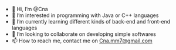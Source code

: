 - 👋 Hi, I’m @Cna
- 👀 I’m interested in programming with Java or C++ languages
- 🌱 I’m currently learning different kinds of back-end and front-end languages
- 💞️ I’m looking to collaborate on developing simple softwares
- 📫 How to reach me, contact me on Cna.mm7@gmail.com
 
<!---
Cnamm7/Cnamm7 is a ✨ special ✨ repository because its `README.md` (this file) appears on your GitHub profile.
You can click the Preview link to take a look at your changes.
--->
